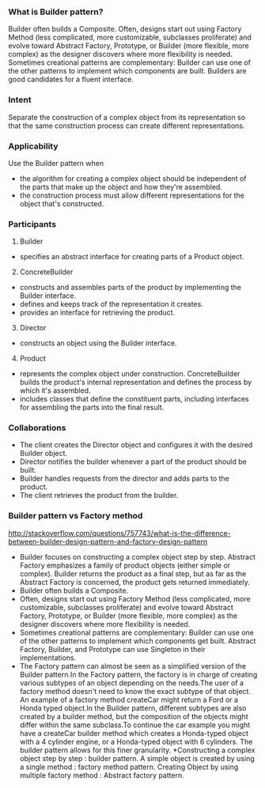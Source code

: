 ### What is Builder pattern?
Builder often builds a Composite. Often, designs start out using Factory Method (less complicated, more customizable, subclasses proliferate) and evolve toward Abstract Factory, Prototype, or Builder (more flexible, more complex) as the designer discovers where more flexibility is needed. Sometimes creational patterns are complementary: Builder can use one of the other patterns to implement which components are built. Builders are good candidates for a fluent interface.

### Intent
Separate the construction of a complex object from its representation so that the same construction process can create different representations. 

### Applicability
Use the Builder pattern when
* the algorithm for creating a complex object should be independent of the parts that make up the object and how they're assembled.
* the construction process must allow different representations for the object that's constructed. 

### Participants
1. Builder 
* specifies an abstract interface for creating parts of a Product object.
2. ConcreteBuilder
* constructs and assembles parts of the product by implementing the Builder interface.
* defines and keeps track of the representation it creates.
* provides an interface for retrieving the product.
3. Director
* constructs an object using the Builder interface.
4. Product
* represents the complex object under construction. ConcreteBuilder builds the product's internal representation and defines the process by which it's assembled.
* includes classes that define the constituent parts, including interfaces for assembling the parts into the final result. 

### Collaborations
* The client creates the Director object and configures it with the desired Builder object.
* Director notifies the builder whenever a part of the product should be built.
* Builder handles requests from the director and adds parts to the product.
* The client retrieves the product from the builder. 


### Builder pattern vs Factory method
http://stackoverflow.com/questions/757743/what-is-the-difference-between-builder-design-pattern-and-factory-design-pattern
* Builder focuses on constructing a complex object step by step. Abstract Factory emphasizes a family of product objects (either simple or complex). Builder returns the product as a final step, but as far as the Abstract Factory is concerned, the product gets returned immediately.
* Builder often builds a Composite.
* Often, designs start out using Factory Method (less complicated, more customizable, subclasses proliferate) and evolve toward Abstract Factory, Prototype, or Builder (more flexible, more complex) as the designer discovers where more flexibility is needed.
* Sometimes creational patterns are complementary: Builder can use one of the other patterns to implement which components get built. Abstract Factory, Builder, and Prototype can use Singleton in their implementations.
* The Factory pattern can almost be seen as a simplified version of the Builder pattern.In the Factory pattern, the factory is in charge of creating various subtypes of an object depending on the needs.The user of a factory method doesn't need to know the exact subtype of that object. An example of a factory method createCar might return a Ford or a Honda typed object.In the Builder pattern, different subtypes are also created by a builder method, but the composition of the objects might differ within the same subclass.To continue the car example you might have a createCar builder method which creates a Honda-typed object with a 4 cylinder engine, or a Honda-typed object with 6 cylinders. The builder pattern allows for this finer granularity.
*Constructing a complex object step by step : builder pattern. A simple object is created by using a single method : factory method pattern. Creating Object by using multiple factory method : Abstract factory pattern.
